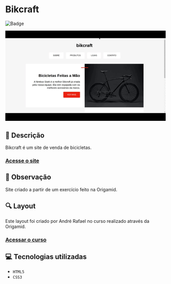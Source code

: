 # Bikcraft
![Badge](http://img.shields.io/static/v1?label=STATUS&message=CONCLUIDO&color=GREEN&style=for-the-badge)   

<img src="https://github.com/luizfelipe9627/bikcraft/blob/main/assets/image/bikcraft.gif" alt="Apresentação do Bikcraft">

## 📄 Descrição
Bikcraft é um site de venda de bicicletas.

### <a href="https://luizfelipe9627-bikcraft-1.netlify.app">Acesse o site</a>

## 📑 Observação
Site criado a partir de um exercício feito na Origamid.

## 🔍 Layout 
Este layout foi criado por André Rafael no curso realizado através da Origamid.

### <a href="https://www.origamid.com/curso/html-e-css-para-iniciantes">Acessar o curso</a>

## 💻 Tecnologias utilizadas

- ``HTML5``
- ``CSS3``
